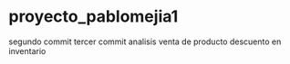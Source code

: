 # proyecto_pablomejia1
 segundo commit
 tercer commit
analisis
venta de producto
 descuento en inventario


 